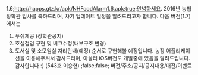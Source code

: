 1.6;http://happs.gtz.kr/apk/NHFoodAlarm1.6.apk;true;안녕하세요. 2016년 농협장학관 입사를 축하드리며,
차기 업데이트 일정을 알려드리고자 합니다. 다음 버전(1.7)에서는
1. 푸쉬제공 (장학관공지)
2. 호실점검 구현 및 버그수정(내부구조 변경)
3. 도서실 및 소모임실 자리안내(예정)
순서로 구현해볼 예정입니다. 농장 어플리케이션을 이용해주셔서 감사드리며, 아울러 iOS버전도 개발중에 있음을 알려드립니다.
감사합니다 :) (543호 이승현) ;false;false;
버전/주소/공지/공지내용/대전/이벤트
